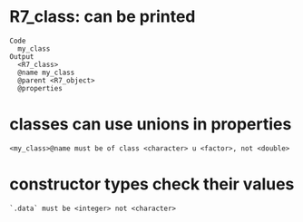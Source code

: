 # R7_class: can be printed

    Code
      my_class
    Output
      <R7_class>
      @name my_class
      @parent <R7_object>
      @properties

# classes can use unions in properties

    <my_class>@name must be of class <character> u <factor>, not <double>

# constructor  types check their values

    `.data` must be <integer> not <character>

